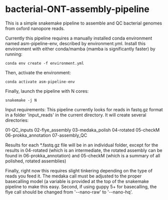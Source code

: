 # bacterial-ONT-assembly-pipeline
This is a simple snakemake pipeline to assemble and QC bacterial genomes from oxford nanopore reads.


Currently this pipeline requires a manually installed conda environment named asm-pipeline-env, described by environment.yml.  Install this environment with either conda/mamba (mamba is significantly faster) by running:

```
conda env create -f environment.yml
```

Then, activate the environment:

```
conda activate asm-pipeline-env
```

Finally, launch the pipeline with N cores:

```
snakemake -j N
```




Input requirements:
This pipeline currently looks for reads in fastq.gz format in a folder 'input_reads' in the current directory.  It will create several directories:

01-QC_inputs
02-flye_assembly
03-medaka_polish
04-rotated
05-checkM
06-prokka_annotation
07-assembly_QC

Results for each *.fastq.gz file will be in an individual folder, except for the results in 04-rotated (which is an intermediate, the rotated assembly can be found in 06-prokka_annotation) and 05-checkM (which is a summary of all polished, rotated assemblies)


Finally, right now this requires slight tinkering depending on the type of reads you feed it.  The medaka call must be adjusted to the proper basecalling model (a variable is provided at the top of the snakemake pipeline to make this easy.  Second, if using guppy 5+ for basecalling, the flye call should be changed from '--nano-raw' to '--nano-hq'.

